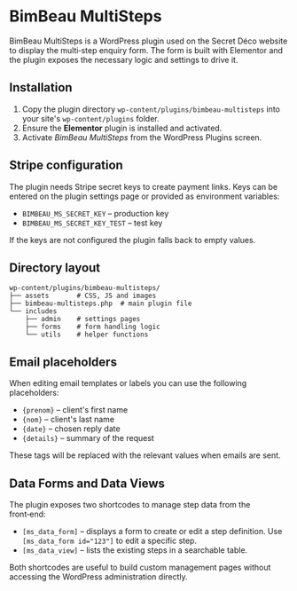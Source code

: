 # BimBeau MultiSteps

BimBeau MultiSteps is a WordPress plugin used on the Secret Déco website to display the multi‑step enquiry form. The form is built with Elementor and the plugin exposes the necessary logic and settings to drive it.

## Installation

1. Copy the plugin directory `wp-content/plugins/bimbeau-multisteps` into your site's `wp-content/plugins` folder.
2. Ensure the **Elementor** plugin is installed and activated.
3. Activate *BimBeau MultiSteps* from the WordPress Plugins screen.

## Stripe configuration

The plugin needs Stripe secret keys to create payment links. Keys can be entered on the plugin settings page or provided as environment variables:

* `BIMBEAU_MS_SECRET_KEY` – production key
* `BIMBEAU_MS_SECRET_KEY_TEST` – test key

If the keys are not configured the plugin falls back to empty values.

## Directory layout

```
wp-content/plugins/bimbeau-multisteps/
├── assets       # CSS, JS and images
├── bimbeau-multisteps.php  # main plugin file
└── includes
    ├── admin    # settings pages
    ├── forms    # form handling logic
    └── utils    # helper functions
```

## Email placeholders

When editing email templates or labels you can use the following placeholders:

* `{prenom}` – client's first name
* `{nom}` – client's last name
* `{date}` – chosen reply date
* `{details}` – summary of the request

These tags will be replaced with the relevant values when emails are sent.

## Data Forms and Data Views

The plugin exposes two shortcodes to manage step data from the front‑end:

* `[ms_data_form]` – displays a form to create or edit a step definition. Use
  `[ms_data_form id="123"]` to edit a specific step.
* `[ms_data_view]` – lists the existing steps in a searchable table.

Both shortcodes are useful to build custom management pages without accessing
the WordPress administration directly.
